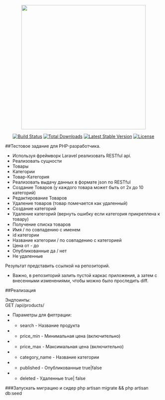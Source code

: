 <p align="center"><a href="https://laravel.com" target="_blank"><img src="https://raw.githubusercontent.com/laravel/art/master/logo-lockup/5%20SVG/2%20CMYK/1%20Full%20Color/laravel-logolockup-cmyk-red.svg" width="400"></a></p>

<p align="center">
<a href="https://travis-ci.org/laravel/framework"><img src="https://travis-ci.org/laravel/framework.svg" alt="Build Status"></a>
<a href="https://packagist.org/packages/laravel/framework"><img src="https://img.shields.io/packagist/dt/laravel/framework" alt="Total Downloads"></a>
<a href="https://packagist.org/packages/laravel/framework"><img src="https://img.shields.io/packagist/v/laravel/framework" alt="Latest Stable Version"></a>
<a href="https://packagist.org/packages/laravel/framework"><img src="https://img.shields.io/packagist/l/laravel/framework" alt="License"></a>
</p>


##Тестовое задание для PHP-разработчика.

 - Используя фреймворк Laravel реализовать RESTful api.
 - Реализовать сущности
- Товары
- Категории
- Товар-Категория
- Реализовать выдачу данных в формате json по RESTful
- Создание Товаров (у каждого товара может быть от 2х до 10 категорий)
- Редактирование Товаров
- Удаление товаров (товар помечается как удаленный)
- Создание категорий
- Удаление категорий (вернуть ошибку если категория прикреплена к товару)
- Получение списка товаров
- Имя / по совпадению с  именем
- id категории
- Название категории  / по совпадению с  категорией
- Цена от - до
- Опубликованные да / нет
- Не удаленные

Результат представить ссылкой на репозиторий.
* Важно, в репозиторий залить пустой каркас приложения, а затем с внесенными изменениями, чтобы можно было проследить diff.

##Реализация

Эндпоинты:<br>
GET /api/products/  <br>
 - Параметры для филтрации:<br>
 - -  search - Название продукта<br>
 - -  price_min - Минимальная цена  (включительно)<br>
 - -  price_max - Максимальная цена (включительно)<br>
 - -  category_name - Название категории<br>
 - -  published - Опубликованные true|false<br>
 - -  deleted - Удаленные  true| false <br>


###Запускать миграцию и сидер
php artisan migrate && php artisan db:seed


